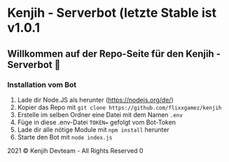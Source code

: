 # Kenjih - Serverbot (letzte Stable ist v1.0.1

## Willkommen auf der Repo-Seite für den Kenjih - Serverbot 👋

### Installation vom Bot
1. Lade dir Node.JS als herunter (https://nodejs.org/de/)
2. Kopier das Repo mit `git clone https://github.com/flixxgamez/kenjih`
3. Erstelle im selben Ordner eine Datei mit dem Namen `.env`
4. Füge in diese .env-Datei `TOKEN=` gefolgt vom Bot-Token
5. Lade dir alle nötige Module mit `npm install` herunter
6. Starte den Bot mit `node index.js`

2021 © Kenjih Devteam - All Rights Reserved 0
